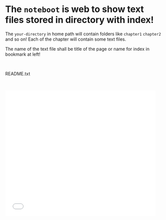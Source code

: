 # The `noteboot` is web to show text files stored in directory with index!

The `your-directory` in home path will contain folders like `chapter1` `chapter2` and so on!
Each of the chapter will contain some text files.

The name of the text file shall be title of the page or name for index in bookmark at left!

<html>
<p>&nbsp;</p>
<p>README.txt</p>
<p>&nbsp;</p>
<div id="list">
  <p><iframe src="mirrorring_oc-Mirror.txt" frameborder="0" height="400"
      width="95%"></iframe></p>
</div>
</html>
